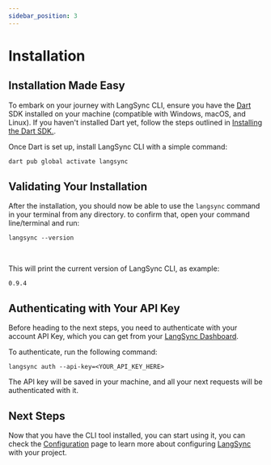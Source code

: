 ```yaml
---
sidebar_position: 3
---
```


# Installation

## Installation Made Easy

To embark on your journey with LangSync CLI, ensure you have the [Dart](https://dart.dev/) SDK installed on your machine (compatible with Windows, macOS, and Linux). If you haven't installed Dart yet, follow the steps outlined in [Installing the Dart SDK.](https://dart.dev/get-dart#install).

Once Dart is set up, install LangSync CLI with a simple command:

```bash
dart pub global activate langsync
```

## Validating Your Installation

After the installation, you should now be able to use the `langsync` command in your terminal from any directory. to confirm that, open your command line/terminal and run:

```langsync
langsync --version
```

<br />

This will print the current version of LangSync CLI, as example:

```langsync
0.9.4
```

## Authenticating with Your API Key

Before heading to the next steps, you need to authenticate with your account API Key, which you can get from your [LangSync Dashboard](https://my.langsync.app/).

To authenticate, run the following command:

```langsync
langsync auth --api-key=<YOUR_API_KEY_HERE>
```

The API key will be saved in your machine, and all your next requests will be authenticated with it.


## Next Steps

Now that you have the CLI tool installed, you can start using it, you can check the [Configuration](./cli-usage/configure) page to learn more about configuring [LangSync](https://langsync.app) with your project.
